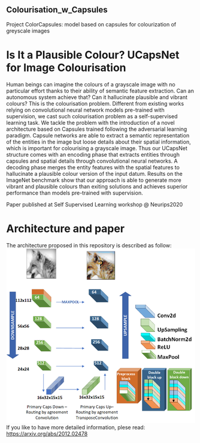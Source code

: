 ## Colourisation_w_Capsules
Project ColorCapsules: model based on capsules for colourization of greyscale images


# Is It a Plausible Colour? UCapsNet for Image Colourisation

Human beings can imagine the colours of a grayscale image with no particular effort thanks to their ability of semantic feature extraction. Can an autonomous system achieve that? Can it hallucinate plausible and vibrant colours?
This is the colourisation problem.
Different from existing works relying on convolutional neural network models pre-trained with supervision, we cast such colourisation problem as a self-supervised learning task.
We tackle the problem with the introduction of a novel architecture based on Capsules trained following the adversarial learning paradigm.
Capsule networks are able to extract a semantic representation of the entities in the image but loose details about their spatial information, which is important for colourising a grayscale image.
Thus our UCapsNet structure comes with an encoding phase that extracts entities through capsules and spatial details through convolutional neural networks.
A decoding phase merges the entity features with the spatial features to hallucinate a plausible colour version of the input datum.
Results on the ImageNet benchmark show that our approach is able to generate more vibrant and plausible colours than exiting solutions and achieves superior performance than models pre-trained with supervision.


Paper published at Self Supervised Learning workshop @ Neurips2020

# Architecture and paper

The architecture proposed in this repository is described as follow:
![](U_Net_Imagenet_Niki.png)
If you like to have more detailed information, plese read: https://arxiv.org/abs/2012.02478

